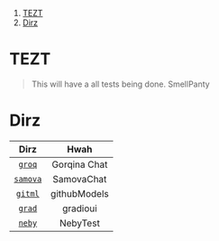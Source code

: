1. [TEZT](#tezt)
2. [Dirz](#dirz)

# TEZT

> This will have a all tests being done. SmellPanty

# Dirz

|         Dirz          |     Hwah     |
| :-------------------: | :----------: |
|   [`groq`](./groq/)   | Gorqina Chat |
| [`samova`](./samova/) |  SamovaChat  |
|  [`gitml`](./gitml/)  | githubModels |
|   [`grad`](./grad/)   |   gradioui   |
|   [`neby`](./neby/)   |   NebyTest   |
